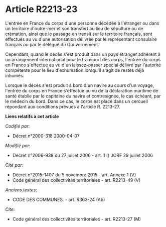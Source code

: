 # Article R2213-23

L'entrée en France du corps d'une personne décédée à l'étranger ou dans un territoire d'outre-mer et son transfert au lieu de
sépulture ou de crémation, ainsi que le passage en transit sur le territoire français, sont effectués au vu d'une
autorisation délivrée par le représentant consulaire français ou par le délégué du Gouvernement.

Cependant, quand le décès s'est produit dans un pays étranger adhérent à un arrangement international pour le transport des
corps, l'entrée du corps en France s'effectue au vu d'un laissez-passer spécial délivré par l'autorité compétente pour le
lieu d'exhumation lorsqu'il s'agit de restes déjà inhumés.

Lorsque le décès s'est produit à bord d'un navire au cours d'un voyage, l'entrée du corps en France s'effectue au vu de la
déclaration maritime de santé établie par le capitaine du navire et contresignée, le cas échéant, par le médecin du bord.
Dans ce cas, le corps est placé dans un cercueil répondant aux conditions prévues à l'article R. 2213-27.

**Liens relatifs à cet article**

_Codifié par_:

  - Décret n°2000-318 2000-04-07

_Modifié par_:

  - Décret n°2006-938 du 27 juillet 2006 - art. 1 () JORF 29 juillet 2006

_Cité par_:

  - Décret n°2015-1407 du 5 novembre 2015 - art. Annexe 1 (V)
  - Code général des collectivités territoriales - art. R2213-49 (V)

_Anciens textes_:

  - CODE DES COMMUNES. - art. R363-24 (Ab)

_Cite_:

  - Code général des collectivités territoriales - art. R2213-27 (M)
